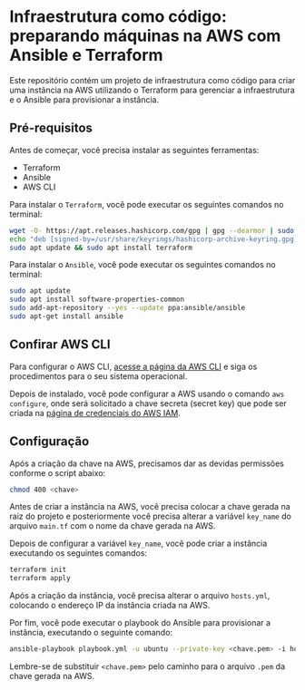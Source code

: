 # Infraestrutura como código: preparando máquinas na AWS com Ansible e Terraform
Este repositório contém um projeto de infraestrutura como código para criar uma instância na AWS utilizando o Terraform para gerenciar a infraestrutura e o Ansible para provisionar a instância.

## Pré-requisitos
Antes de começar, você precisa instalar as seguintes ferramentas:

* Terraform
* Ansible
* AWS CLI


Para instalar o `Terraform`, você pode executar os seguintes comandos no terminal:

```bash
wget -O- https://apt.releases.hashicorp.com/gpg | gpg --dearmor | sudo tee /usr/share/keyrings/hashicorp-archive-keyring.gpg
echo "deb [signed-by=/usr/share/keyrings/hashicorp-archive-keyring.gpg] https://apt.releases.hashicorp.com $(lsb_release -cs) main" | sudo tee /etc/apt/sources.list.d/hashicorp.list
sudo apt update && sudo apt install terraform

```
Para instalar o `Ansible`, você pode executar os seguintes comandos no terminal:

```bash
sudo apt update
sudo apt install software-properties-common
sudo add-apt-repository --yes --update ppa:ansible/ansible
sudo apt-get install ansible
```

## Confirar AWS CLI
Para configurar o AWS CLI, [acesse a página da AWS CLI](https://docs.aws.amazon.com/pt_br/cli/latest/userguide/getting-started-install.html) e siga os procedimentos para o seu sistema operacional.   

Depois de instalado, você pode configurar a AWS usando o comando `aws configure`, onde será solicitado a chave secreta (secret key) que pode ser criada na [página de credenciais do AWS IAM](https://console.aws.amazon.com/iam/home?#/security_credentials).


## Configuração

Após a criação da chave na AWS, precisamos dar as devidas permissões conforme o script abaixo:
```bash
chmod 400 <chave>
```

Antes de criar a instância na AWS, você precisa colocar a chave gerada na raiz do projeto e posteriormente você precisa alterar a variável `key_name` do arquivo `main.tf` com o nome da chave gerada na AWS.

Depois de configurar a variável `key_name`, você pode criar a instância executando os seguintes comandos:

```bash
terraform init
terraform apply
```

Após a criação da instância, você precisa alterar o arquivo `hosts.yml`, colocando o endereço IP da instância criada na AWS.

Por fim, você pode executar o playbook do Ansible para provisionar a instância, executando o seguinte comando:

```bash
ansible-playbook playbook.yml -u ubuntu --private-key <chave.pem> -i hosts.yml
```

Lembre-se de substituir `<chave.pem>` pelo caminho para o arquivo `.pem` da chave gerada na AWS.